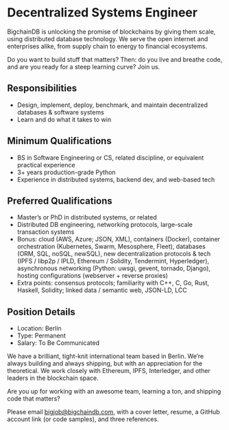 # Decentralized Systems Engineer
BigchainDB is unlocking the promise of blockchains by giving them scale, using distributed database technology. We serve the open internet and enterprises alike, from supply chain to energy to financial ecosystems. 

Do you want to build stuff that matters? Then: do you live and breathe code, and are you ready for a steep learning curve? Join us.

## Responsibilities
* Design, implement, deploy, benchmark, and maintain decentralized databases & software systems
* Learn and do what it takes to win

## Minimum Qualifications
* BS in Software Engineering or CS, related discipline, or equivalent practical experience
* 3+ years production-grade Python
* Experience in distributed systems, backend dev, and web-based tech

## Preferred Qualifications
* Master’s or PhD in distributed systems, or related
* Distributed DB engineering, networking protocols, large-scale transaction systems
* Bonus: cloud (AWS, Azure; JSON, XML), containers (Docker), container orchestration (Kubernetes, Swarm, Mesosphere, Fleet), databases (ORM, SQL, noSQL, newSQL), new decentralization protocols & tech (IPFS / libp2p / IPLD, Ethereum / Solidity, Tendermint, Hyperledger), asynchronous networking (Python: uwsgi, gevent, tornado, Django), hosting configurations (webserver + reverse proxies)
* Extra points: consensus protocols; familiarity with C++, C, Go, Rust, Haskell, Solidity; linked data / semantic web, JSON-LD, LCC

## Position Details
* Location: Berlin
* Type: Permanent
* Salary: To Be Communicated

We have a brilliant, tight-knit international team based in Berlin. We’re always building and always shipping, but with an appreciation for the theoretical. We work closely with Ethereum, IPFS, Interledger, and other leaders in the blockchain space.

Are you up for working with an awesome team, learning a ton, and shipping code that matters? 

Please email <bigjob@bigchaindb.com>, with a cover letter, resume, a GitHub account link (or code samples), and three references.

